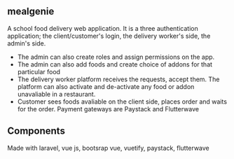 ## mealgenie
A school food delivery web application. It is a three authentication application; the client/customer's login, the delivery worker's side, the admin's side.
- The admin can also create roles and assign permissions on the app.
- The admin can also add foods and create choice of addons for that particular food
- The delivery worker platform receives the requests, accept them. The platform can also activate and de-activate any food or addon unavaliable in a restaurant.
- Customer sees foods avaliable on the client side, places order and waits for the order. Payment gateways are Paystack and Flutterwave

## Components
Made with laravel, vue js, bootsrap vue, vuetify, paystack, flutterwave



